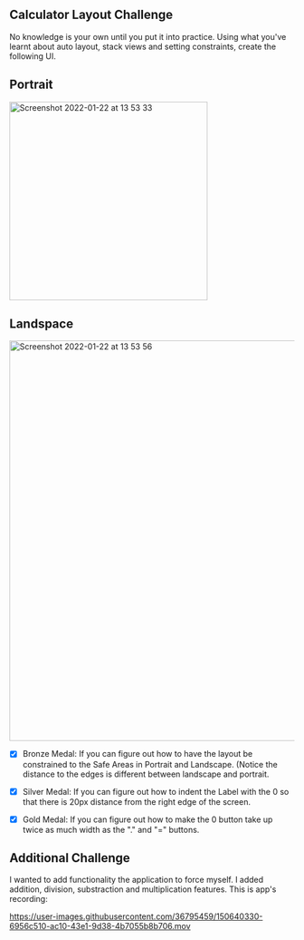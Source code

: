 ## Calculator Layout Challenge
No knowledge is your own until you put it into practice. Using what you've learnt about auto layout, stack views and setting constraints, create the following UI.

## Portrait 
<img width="350" alt="Screenshot 2022-01-22 at 13 53 33" src="https://user-images.githubusercontent.com/36795459/150640026-fd612124-005b-4da4-8933-e506c6ca4ff8.png">

## Landspace
<img width="706" alt="Screenshot 2022-01-22 at 13 53 56" src="https://user-images.githubusercontent.com/36795459/150640043-2b0794ec-6e3b-49df-958c-c1509bc2af13.png">

- [x] Bronze Medal: If you can figure out how to have the layout be constrained to the Safe Areas in Portrait and Landscape. (Notice the distance to the edges is different between landscape and portrait.

- [x] Silver Medal: If you can figure out how to indent the Label with the 0 so that there is 20px distance from the right edge of the screen.

- [x] Gold Medal: If you can figure out how to make the 0 button take up twice as much width as the "." and "=" buttons.

## Additional Challenge
I wanted to add functionality the application to force myself. I added addition, division, substraction and multiplication features. This is app's recording:


https://user-images.githubusercontent.com/36795459/150640330-6956c510-ac10-43e1-9d38-4b7055b8b706.mov

